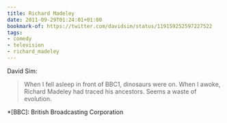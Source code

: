 ```yaml
---
title: Richard Madeley
date: 2011-09-29T01:24:01+01:00
bookmark-of: https://twitter.com/davidsim/status/119159252597227522
tags:
- comedy
- television
- richard_madeley
---
```

David Sim:

> When I fell asleep in front of BBC1, dinosaurs were on. When I awoke, Richard Madeley had traced his ancestors. Seems a waste of evolution.

*[BBC]: British Broadcasting Corporation
